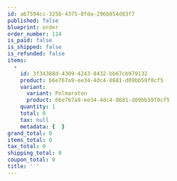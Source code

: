 ```yaml
---
id: a67594cc-325b-4375-8fda-296b854d83f7
published: false
blueprint: order
order_number: 114
is_paid: false
is_shipped: false
is_refunded: false
items:
  -
    id: 3f34388d-4309-4243-8432-bb67cb979132
    product: 66e767a9-ee34-4dc4-8681-d09bb59f0cf5
    variant:
      variant: Polmaraton
      product: 66e767a9-ee34-4dc4-8681-d09bb59f0cf5
    quantity: 1
    total: 0
    tax: null
    metadata: {  }
grand_total: 0
items_total: 0
tax_total: 0
shipping_total: 0
coupon_total: 0
title: ' '
---
```

